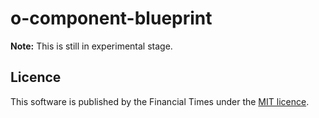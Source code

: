 # o-component-blueprint

**Note:** This is still in experimental stage.


## Licence

This software is published by the Financial Times under the [MIT licence](http://opensource.org/licenses/MIT).
